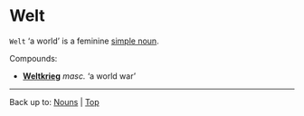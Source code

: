 # Welt

`Welt` ‘a world’ is a feminine [simple noun](../../simpleNouns.md).

Compounds:
- **[Weltkrieg](Weltkrieg.md)** *masc.* ‘a world war’

----

Back up to: [Nouns](../../index.md) | [Top](../../../index.md)
